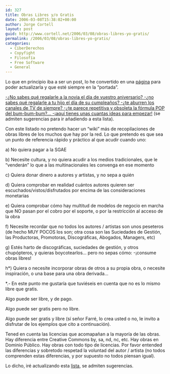```yaml
---
id: 327
title: Obras Libres y/o Gratis
date: 2006-03-08T15:38:02+00:00
author: Jorge Cortell
layout: post
guid: http://www.cortell.net/2006/03/08/obras-libres-yo-gratis/
permalink: /2006/03/08/obras-libres-yo-gratis/
categories:
  - CiberDerechos
  - Copyfight
  - Filosofí­a
  - Free Software
  - General
---
```

Lo que en principio iba a ser un post, lo he convertido en una [página](http://www.cortell.net/regala-libertad-obras-libres-yo-gratis/) para poder actualizarla y que esté siempre en la &#8220;portada&#8221;.

[-¿No sabes qué regalarle a la novia el dí­a de vuestro aniversario? -¿no sabes qué regalarle a tu hijo el dí­a de su cumpleaños? -¿te aburren los canales de TV de siempre? -¿te parece repetitiva y obsoleta la fórmula POP del bum-bum-bum?&#8230; -¡aquí­ tienes unas cuantas ideas para empezar!](http://www.cortell.net/regala-libertad-obras-libres-yo-gratis/) (se admiten sugerencias para ir añadiendo a esta lista).

Con este listado no pretendo hacer un &#8220;wiki&#8221; más de recopilaciones de obras libres de los muchos que hay por la red. Lo que pretendo es que sea un punto de referencia rápido y práctico al que acudir cuando uno:

a) No quiera pagar a la SGAE
  
b) Necesite cultura, y no quiera acudir a los medios tradicionales, que le &#8220;venderán&#8221; lo que a las multinacionales les convenga en ese momento
  
c) Quiera donar dinero a autores y artistas, y no sepa a quién
  
d) Quiera comprobar en realidad cuántos autores quieren ser escuchados/vistos/disfrutados por encima de las consideraciones monetarias
  
e) Quiera comprobar cómo hay multitud de modelos de negocio en marcha que NO pasan por el cobro por el soporte, o por la restricción al acceso de la obra
  
f) Necesite recordar que no todos los autores / artistas son unos peseteros (de hecho MUY POCOS los son; otra cosa son las Suciedades de Gestión, las Productoras, Promotoras, Discográficas, Abogados, Managers, etc)
  
g) Estés harto de discográficas, suciedades de gestión, y otros chupópteros, y quieras boycotearlos&#8230; pero no sepas cómo: -¡consume obras libres!
  
h*) Quiera o necesite incorporar obras de otros a su propia obra, o necesite inspiración, o una base para una obra derivada&#8230;

*.- En este punto me gustarí­a que tuviéseis en cuenta que no es lo mismo libre que gratis.

Algo puede ser libre, y de pago.
  
Algo puede ser gratis pero no libre.
  
Algo puede ser gratis y libre (sí­ señor Farré, lo crea usted o no, le invito a disfrutar de los ejemplos que cito a continuación).

Tened en cuenta las licencias que acomapañan a la mayorí­a de las obras. Hay diferencia entre Creative Commons by, sa, nd, nc, etc. Hay obras en Dominio Público. Hay obras con todo tipo de licencias. Por favor entended las diferencias y sobretodo respetad la voluntad del autor / artista (no todos comprenden estas diferencias, y por supuesto no todos piensan igual).

Lo dicho, iré actualizando esta [lista](http://www.cortell.net/regala-libertad-obras-libres-yo-gratis/), se admiten sugerencias.